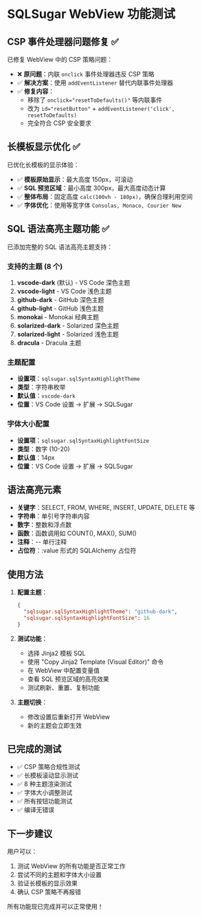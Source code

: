 # SQLSugar WebView 功能测试

## CSP 事件处理器问题修复 ✅

已修复 WebView 中的 CSP 策略问题：
- ❌ **原问题**：内联 `onclick` 事件处理器违反 CSP 策略
- ✅ **解决方案**：使用 `addEventListener` 替代内联事件处理器
- ✅ **修复内容**：
  - 移除了 `onclick="resetToDefaults()"` 等内联事件
  - 改为 `id="resetButton"` + `addEventListener('click', resetToDefaults)`
  - 完全符合 CSP 安全要求

## 长模板显示优化 ✅

已优化长模板的显示体验：
- ✅ **模板原始显示**：最大高度 150px，可滚动
- ✅ **SQL 预览区域**：最小高度 300px，最大高度动态计算
- ✅ **整体布局**：固定高度 `calc(100vh - 180px)`，确保合理利用空间
- ✅ **字体优化**：使用等宽字体 `Consolas, Monaco, Courier New`

## SQL 语法高亮主题功能 ✅

已添加完整的 SQL 语法高亮主题支持：

### 支持的主题 (8 个)
1. **vscode-dark** (默认) - VS Code 深色主题
2. **vscode-light** - VS Code 浅色主题
3. **github-dark** - GitHub 深色主题
4. **github-light** - GitHub 浅色主题
5. **monokai** - Monokai 经典主题
6. **solarized-dark** - Solarized 深色主题
7. **solarized-light** - Solarized 浅色主题
8. **dracula** - Dracula 主题

### 主题配置
- **设置项**：`sqlsugar.sqlSyntaxHighlightTheme`
- **类型**：字符串枚举
- **默认值**：`vscode-dark`
- **位置**：VS Code 设置 → 扩展 → SQLSugar

### 字体大小配置
- **设置项**：`sqlsugar.sqlSyntaxHighlightFontSize`
- **类型**：数字 (10-20)
- **默认值**：14px
- **位置**：VS Code 设置 → 扩展 → SQLSugar

## 语法高亮元素
- **关键字**：SELECT, FROM, WHERE, INSERT, UPDATE, DELETE 等
- **字符串**：单引号字符串内容
- **数字**：整数和浮点数
- **函数**：函数调用如 COUNT(), MAX(), SUM()
- **注释**：-- 单行注释
- **占位符**：:value 形式的 SQLAlchemy 占位符

## 使用方法

1. **配置主题**：
   ```json
   {
     "sqlsugar.sqlSyntaxHighlightTheme": "github-dark",
     "sqlsugar.sqlSyntaxHighlightFontSize": 16
   }
   ```

2. **测试功能**：
   - 选择 Jinja2 模板 SQL
   - 使用 "Copy Jinja2 Template (Visual Editor)" 命令
   - 在 WebView 中配置变量值
   - 查看 SQL 预览区域的高亮效果
   - 测试刷新、重置、复制功能

3. **主题切换**：
   - 修改设置后重新打开 WebView
   - 新的主题会立即生效

## 已完成的测试

- ✅ CSP 策略合规性测试
- ✅ 长模板滚动显示测试
- ✅ 8 种主题渲染测试
- ✅ 字体大小调整测试
- ✅ 所有按钮功能测试
- ✅ 编译无错误

## 下一步建议

用户可以：
1. 测试 WebView 的所有功能是否正常工作
2. 尝试不同的主题和字体大小设置
3. 验证长模板的显示效果
4. 确认 CSP 策略不再报错

所有功能现已完成并可以正常使用！